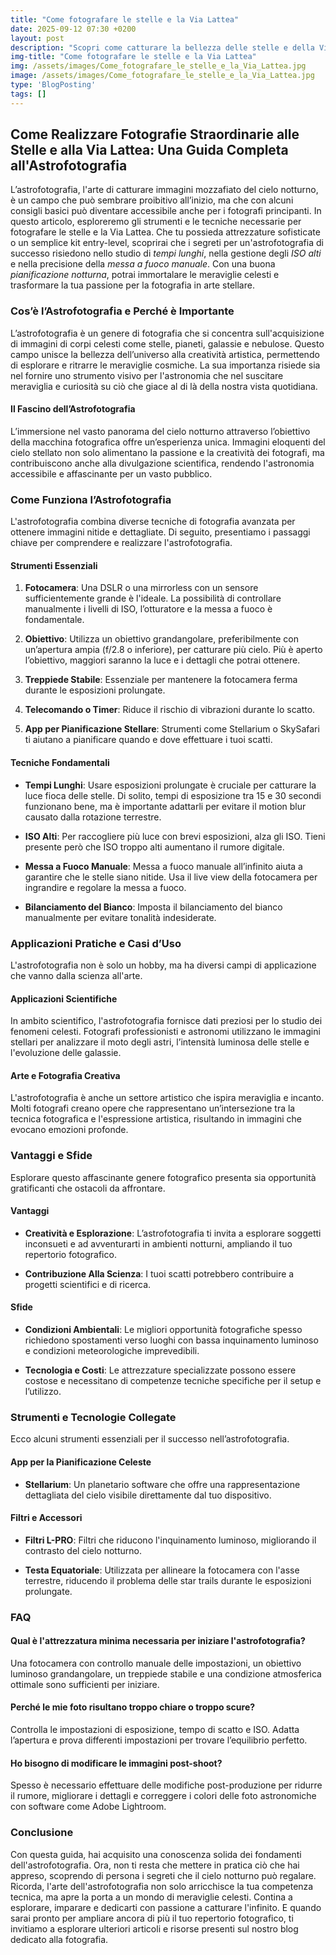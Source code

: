 ```yaml
---
title: "Come fotografare le stelle e la Via Lattea"
date: 2025-09-12 07:30 +0200
layout: post
description: "Scopri come catturare la bellezza delle stelle e della Via Lattea con l'astrofotografia, usando tempi lunghi e ISO alti per scatti mozzafiato, anche da principiante."
img-title: "Come fotografare le stelle e la Via Lattea"
img: /assets/images/Come_fotografare_le_stelle_e_la_Via_Lattea.jpg
image: /assets/images/Come_fotografare_le_stelle_e_la_Via_Lattea.jpg
type: 'BlogPosting'
tags: []
---
```


## Come Realizzare Fotografie Straordinarie alle Stelle e alla Via Lattea: Una Guida Completa all'Astrofotografia

L’astrofotografia, l'arte di catturare immagini mozzafiato del cielo notturno, è un campo che può sembrare proibitivo all’inizio, ma che con alcuni consigli basici può diventare accessibile anche per i fotografi principanti. In questo articolo, esploreremo gli strumenti e le tecniche necessarie per fotografare le stelle e la Via Lattea. Che tu possieda attrezzature sofisticate o un semplice kit entry-level, scoprirai che i segreti per un'astrofotografia di successo risiedono nello studio di *tempi lunghi*, nella gestione degli *ISO alti* e nella precisione della *messa a fuoco manuale*. Con una buona *pianificazione notturna*, potrai immortalare le meraviglie celesti e trasformare la tua passione per la fotografia in arte stellare.

### Cos’è l’Astrofotografia e Perché è Importante

L’astrofotografia è un genere di fotografia che si concentra sull'acquisizione di immagini di corpi celesti come stelle, pianeti, galassie e nebulose. Questo campo unisce la bellezza dell’universo alla creatività artistica, permettendo di esplorare e ritrarre le meraviglie cosmiche. La sua importanza risiede sia nel fornire uno strumento visivo per l'astronomia che nel suscitare meraviglia e curiosità su ciò che giace al di là della nostra vista quotidiana.

#### Il Fascino dell’Astrofotografia

L’immersione nel vasto panorama del cielo notturno attraverso l’obiettivo della macchina fotografica offre un’esperienza unica. Immagini eloquenti del cielo stellato non solo alimentano la passione e la creatività dei fotografi, ma contribuiscono anche alla divulgazione scientifica, rendendo l'astronomia accessibile e affascinante per un vasto pubblico.

### Come Funziona l’Astrofotografia

L'astrofotografia combina diverse tecniche di fotografia avanzata per ottenere immagini nitide e dettagliate. Di seguito, presentiamo i passaggi chiave per comprendere e realizzare l'astrofotografia.

#### Strumenti Essenziali

1. **Fotocamera**: Una DSLR o una mirrorless con un sensore sufficientemente grande è l'ideale. La possibilità di controllare manualmente i livelli di ISO, l’otturatore e la messa a fuoco è fondamentale.
   
2. **Obiettivo**: Utilizza un obiettivo grandangolare, preferibilmente con un’apertura ampia (f/2.8 o inferiore), per catturare più cielo. Più è aperto l’obiettivo, maggiori saranno la luce e i dettagli che potrai ottenere.

3. **Treppiede Stabile**: Essenziale per mantenere la fotocamera ferma durante le esposizioni prolungate.

4. **Telecomando o Timer**: Riduce il rischio di vibrazioni durante lo scatto.

5. **App per Pianificazione Stellare**: Strumenti come Stellarium o SkySafari ti aiutano a pianificare quando e dove effettuare i tuoi scatti.

#### Tecniche Fondamentali

- **Tempi Lunghi**: Usare esposizioni prolungate è cruciale per catturare la luce fioca delle stelle. Di solito, tempi di esposizione tra 15 e 30 secondi funzionano bene, ma è importante adattarli per evitare il motion blur causato dalla rotazione terrestre.

- **ISO Alti**: Per raccogliere più luce con brevi esposizioni, alza gli ISO. Tieni presente però che ISO troppo alti aumentano il rumore digitale.

- **Messa a Fuoco Manuale**: Messa a fuoco manuale all’infinito aiuta a garantire che le stelle siano nitide. Usa il live view della fotocamera per ingrandire e regolare la messa a fuoco.

- **Bilanciamento del Bianco**: Imposta il bilanciamento del bianco manualmente per evitare tonalità indesiderate.

### Applicazioni Pratiche e Casi d’Uso

L'astrofotografia non è solo un hobby, ma ha diversi campi di applicazione che vanno dalla scienza all'arte.

#### Applicazioni Scientifiche

In ambito scientifico, l'astrofotografia fornisce dati preziosi per lo studio dei fenomeni celesti. Fotografi professionisti e astronomi utilizzano le immagini stellari per analizzare il moto degli astri, l’intensità luminosa delle stelle e l'evoluzione delle galassie.

#### Arte e Fotografia Creativa

L'astrofotografia è anche un settore artistico che ispira meraviglia e incanto. Molti fotografi creano opere che rappresentano un’intersezione tra la tecnica fotografica e l'espressione artistica, risultando in immagini che evocano emozioni profonde.

### Vantaggi e Sfide

Esplorare questo affascinante genere fotografico presenta sia opportunità gratificanti che ostacoli da affrontare.

#### Vantaggi

- **Creatività e Esplorazione**: L’astrofotografia ti invita a esplorare soggetti inconsueti e ad avventurarti in ambienti notturni, ampliando il tuo repertorio fotografico.

- **Contribuzione Alla Scienza**: I tuoi scatti potrebbero contribuire a progetti scientifici e di ricerca.

#### Sfide

- **Condizioni Ambientali**: Le migliori opportunità fotografiche spesso richiedono spostamenti verso luoghi con bassa inquinamento luminoso e condizioni meteorologiche imprevedibili.

- **Tecnologia e Costi**: Le attrezzature specializzate possono essere costose e necessitano di competenze tecniche specifiche per il setup e l’utilizzo.

### Strumenti e Tecnologie Collegate

Ecco alcuni strumenti essenziali per il successo nell’astrofotografia.

#### App per la Pianificazione Celeste

- **Stellarium**: Un planetario software che offre una rappresentazione dettagliata del cielo visibile direttamente dal tuo dispositivo.

#### Filtri e Accessori

- **Filtri L-PRO**: Filtri che riducono l'inquinamento luminoso, migliorando il contrasto del cielo notturno.

- **Testa Equatoriale**: Utilizzata per allineare la fotocamera con l'asse terrestre, riducendo il problema delle star trails durante le esposizioni prolungate.

### FAQ

#### Qual è l'attrezzatura minima necessaria per iniziare l'astrofotografia?

Una fotocamera con controllo manuale delle impostazioni, un obiettivo luminoso grandangolare, un treppiede stabile e una condizione atmosferica ottimale sono sufficienti per iniziare.

#### Perché le mie foto risultano troppo chiare o troppo scure?

Controlla le impostazioni di esposizione, tempo di scatto e ISO. Adatta l’apertura e prova differenti impostazioni per trovare l’equilibrio perfetto.

#### Ho bisogno di modificare le immagini post-shoot?

Spesso è necessario effettuare delle modifiche post-produzione per ridurre il rumore, migliorare i dettagli e correggere i colori delle foto astronomiche con software come Adobe Lightroom.

### Conclusione

Con questa guida, hai acquisito una conoscenza solida dei fondamenti dell'astrofotografia. Ora, non ti resta che mettere in pratica ciò che hai appreso, scoprendo di persona i segreti che il cielo notturno può regalare. Ricorda, l'arte dell'astrofotografia non solo arricchisce la tua competenza tecnica, ma apre la porta a un mondo di meraviglie celesti. Contina a esplorare, imparare e dedicarti con passione a catturare l'infinito. E quando sarai pronto per ampliare ancora di più il tuo repertorio fotografico, ti invitiamo a esplorare ulteriori articoli e risorse presenti sul nostro blog dedicato alla fotografia.
